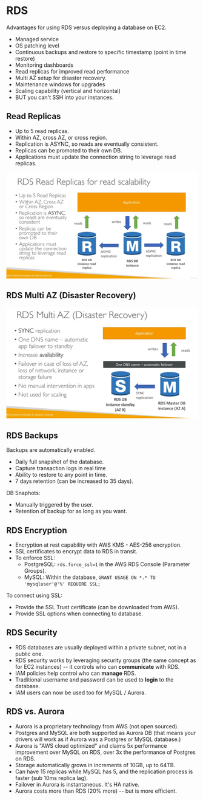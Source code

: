 # RDS

Advantages for using RDS versus deploying a database on EC2.

* Managed service
* OS patching level
* Continuous backups and restore to specific timestamp (point in time restore)
* Monitoring dashboards
* Read replicas for improved read performance
* Multi AZ setup for disaster recovery.
* Maintenance windows for upgrades
* Scaling capability (vertical and horizontal)
* BUT you can't SSH into your instances.

## Read Replicas

* Up to 5 read replicas.
* Within AZ, cross AZ, or cross region.
* Replication is ASYNC, so reads are eventually consistent.
* Replicas can be promoted to their own DB.
* Applications must update the connection string to leverage read replicas.

![Read replicas diagram](../../images/rds-read-replicas.jpg)

## RDS Multi AZ (Disaster Recovery)

![Disaster recovery diagram](../../images/rds-disaster-recovery.jpg)

## RDS Backups

Backups are automatically enabled.

* Daily full snapshot of the database.
* Capture transaction logs in real time
* Ability to restore to any point in time.
* 7 days retention (can be increased to 35 days).

DB Snaphots:

* Manually triggered by the user.
* Retention of backup for as long as you want.

## RDS Encryption

* Encryption at rest capability with AWS KMS - AES-256 encryption.
* SSL certificates to encrypt data to RDS in transit.
* To enforce SSL:
  * PostgreSQL: `rds.force_ssl=1` in the AWS RDS Console (Parameter Groups).
  * MySQL: Within the database, `GRANT USAGE ON *.* TO 'mysqluser'@'%' REQUIRE SSL;`

To connect using SSL:

* Provide the SSL Trust certificate (can be downloaded from AWS).
* Provide SSL options when connecting to database.

## RDS Security

* RDS databases are usually deployed within a private subnet, not in a public one.
* RDS security works by leveraging security groups (the same concept as for EC2 instances) -- it controls who can **communicate** with RDS.
* IAM policies help control who can **manage** RDS.
* Traditional username and password can be used to **login** to the database.
* IAM users can now be used too for MySQL / Aurora.

## RDS vs. Aurora

* Aurora is a proprietary technology from AWS (not open sourced).
* Postgres and MySQL are both supported as Aurora DB (that means your drivers will work as if Aurora was a Postgres or MySQL database.)
* Aurora is "AWS cloud optimized" and claims 5x performance improvement over MySQL on RDS, over 3x the performance of Postgres on RDS.
* Storage automatically grows in increments of 10GB, up to 64TB.
* Can have 15 replicas while MySQL has 5, and the replication process is faster (sub 10ms replica lag).
* Failover in Aurora is instantaneous. It's HA native.
* Aurora costs more than RDS (20% more) -- but is more efficient.
